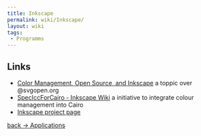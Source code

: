 ```yaml
---
title: Inkscape
permalink: wiki/Inkscape/
layout: wiki
tags:
 - Programms
---
```


Links
-----

-   [Color Management, Open Source, and
    Inkscape](http://www.svgopen.org/2008/papers/88-Color_Management_Open_Source_and_Inkscape/)
    a toppic over @svgopen.org
-   [SpecIccForCairo - Inkscape
    Wiki](http://wiki.inkscape.org/wiki/index.php/SpecIccForCairo) a
    initiative to integrate colour management into Cairo
-   [Inkscape project page](http://www.inkscape.org)

[back -&gt; Applications](/wiki/Applications "wikilink")
